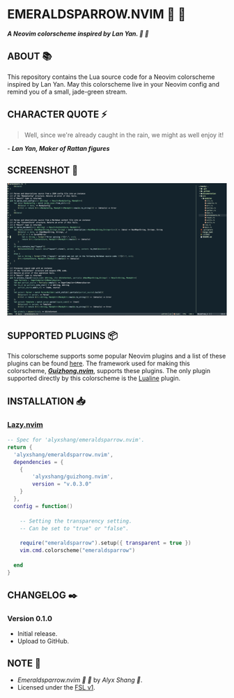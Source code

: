# EMERALDSPARROW.NVIM :wing: :gem:

***A Neovim colorscheme inspired by Lan Yan. :wing: :gem:***

## ABOUT :books:

This repository contains the Lua source code for a Neovim colorscheme inspired by Lan Yan. 
May this colorscheme live in your Neovim config and remind you of a small, jade-green stream.

## CHARACTER QUOTE :zap:

> Well, since we're already caught in the rain, we might as well enjoy it!

\- ***Lan Yan, Maker of Rattan figures***

## SCREENSHOT :camera_flash:

<p align="center">
 <img src="images/screenie.png"/>
</p>

## SUPPORTED PLUGINS :package:

This colorscheme supports some popular Neovim plugins and a list of these plugins can be found [here](https://github.com/alyxshang/guizhong.nvim). The framework used for making this colorscheme, ***[Guizhong.nvim](https://github.com/alyxshang/guizhong.nvim)***, supports these plugins. The only plugin supported directly by this colorscheme is the [Lualine](https://github.com/nvim-lualine/lualine.nvim) plugin.

## INSTALLATION :inbox_tray:

### [Lazy.nvim](https://github.com/folke/lazy.nvim)

```Lua
-- Spec for 'alyxshang/emeraldsparrow.nvim'.
return {
  'alyxshang/emeraldsparrow.nvim',
  dependencies = {
    {
        'alyxshang/guizhong.nvim',
        version = "v.0.3.0"
    }
  },
  config = function()

    -- Setting the transparency setting.
    -- Can be set to "true" or "false".

    require("emeraldsparrow").setup({ transparent = true })
    vim.cmd.colorscheme("emeraldsparrow")

  end
}
```

## CHANGELOG :black_nib:

### Version 0.1.0

- Initial release.
- Upload to GitHub.


## NOTE :scroll:

- *Emeraldsparrow.nvim :wing: :gem:* by *Alyx Shang :black_heart:*.
- Licensed under the [FSL v1](https://github.com/alyxshang/fair-software-license).

